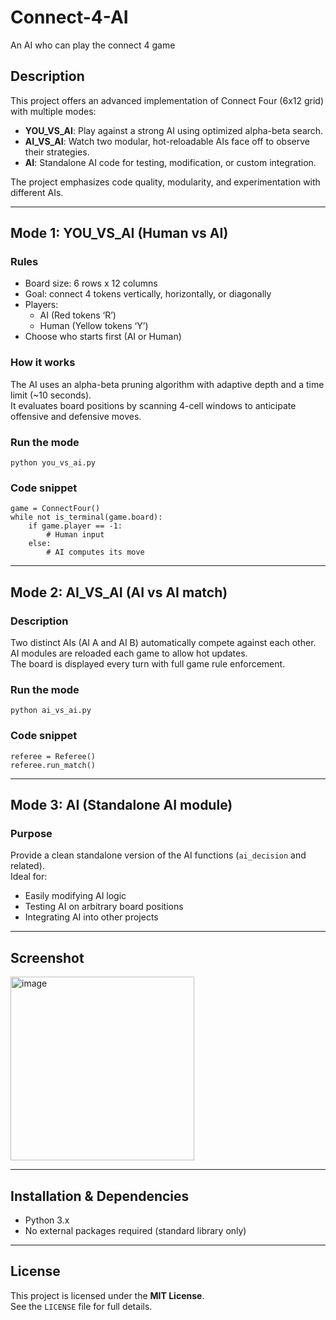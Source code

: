 # Connect-4-AI
An AI who can play the connect 4 game


## Description  
This project offers an advanced implementation of Connect Four (6x12 grid) with multiple modes:  
- **YOU_VS_AI**: Play against a strong AI using optimized alpha-beta search.  
- **AI_VS_AI**: Watch two modular, hot-reloadable AIs face off to observe their strategies.  
- **AI**: Standalone AI code for testing, modification, or custom integration.

The project emphasizes code quality, modularity, and experimentation with different AIs.

---

## Mode 1: YOU_VS_AI (Human vs AI)

### Rules  
- Board size: 6 rows x 12 columns  
- Goal: connect 4 tokens vertically, horizontally, or diagonally  
- Players:  
  - AI (Red tokens ‘R’)  
  - Human (Yellow tokens ‘Y’)  
- Choose who starts first (AI or Human)

### How it works  
The AI uses an alpha-beta pruning algorithm with adaptive depth and a time limit (~10 seconds).  
It evaluates board positions by scanning 4-cell windows to anticipate offensive and defensive moves.

### Run the mode  
    python you_vs_ai.py

### Code snippet  
    game = ConnectFour()
    while not is_terminal(game.board):
        if game.player == -1:
            # Human input
        else:
            # AI computes its move

---

## Mode 2: AI_VS_AI (AI vs AI match)

### Description  
Two distinct AIs (AI A and AI B) automatically compete against each other.  
AI modules are reloaded each game to allow hot updates.  
The board is displayed every turn with full game rule enforcement.

### Run the mode  
    python ai_vs_ai.py

### Code snippet  
    referee = Referee()
    referee.run_match()

---

## Mode 3: AI (Standalone AI module)

### Purpose  
Provide a clean standalone version of the AI functions (`ai_decision` and related).  
Ideal for:  
- Easily modifying AI logic  
- Testing AI on arbitrary board positions  
- Integrating AI into other projects

---

## Screenshot 

<img width="294" alt="image" src="https://github.com/user-attachments/assets/2bfc544a-76f7-47b9-b3ad-d953507b7d6f" />

---

## Installation & Dependencies

- Python 3.x  
- No external packages required (standard library only)

---

## License

This project is licensed under the **MIT License**.  
See the `LICENSE` file for full details.
